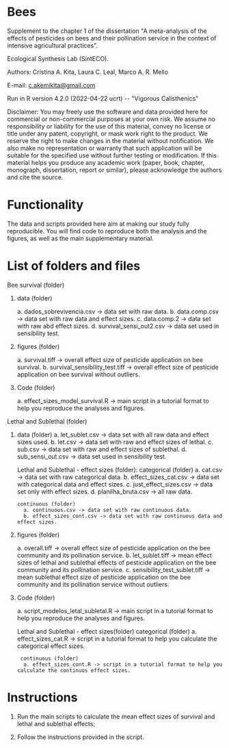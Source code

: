 # Bees

Supplement to the chapter 1 of the dissertation "A meta-analysis of the effects of pesticides on bees and their pollination service in the context of intensive agricultural practices".  

Ecological Synthesis Lab (SintECO).

Authors: Cristina A. Kita, Laura C. Leal, Marco A. R. Mello

E-mail: c.akemikita@gmail.com

Run in R version 4.2.0 (2022-04-22 ucrt) -- "Vigorous Calisthenics"

Disclaimer: You may freely use the software and data provided here for commercial or non-commercial purposes at your own risk. We assume no responsibility or liability for the use of this material, convey no license or title under any patent, copyright, or mask work right to the product. We reserve the right to make changes in the material without notification. We also make no representation or warranty that such application will be suitable for the specified use without further testing or modification. If this material helps you produce any academic work (paper, book, chapter, monograph, dissertation, report or similar), please acknowledge the authors and cite the source.

# Functionality 

The data and scripts provided here aim at making our study fully reproducible. You will find code to reproduce both the analysis and the figures, as well as the main supplementary material.

# List of folders and files 

Bee survival (folder)

 1. data (folder)
 
     a. dados_sobrevivencia.csv -> data set with raw data.
     b. data.comp.csv -> data set with raw data and effect sizes.
     c. data.comp.2 -> data set with raw abd effect sizes.
     d. survival_sensi_out2.csv -> data set used in sensibility test. 
 
 2. figures (folder)
 
     a. survival.tiff -> overall effect size of pesticide application on bee survival.
     b. survival_sensibility_test.tiff -> overall effect size of pesticide application on bee survival without outliers. 
   
 3. Code (folder)

     a. effect_sizes_model_survival.R -> main script in a tutorial format to help you reproduce the analyses and figures.  
   
   
Lethal and Sublethal (folder)

1. data (folder)
     a. let_sublet.csv -> data set with all raw data and effect sizes used. 
     b. let.csv -> data set with raw and effect sizes of lethal.
     c. sub.csv -> data set with raw and effect sizes of sublethal.
     d. sub_sensi_out.csv -> data set used in sensibility test.
     
     Lethal and Sublethal - effect sizes (folder):
       categorical (folder)
         a. cat.csv -> data set with raw categorical data.
         b. effect_sizes_cat.csv  -> data set with categorical data and effect sizes. 
         c. just_effect_sizes.csv -> data set only with effect sizes.
         d. planilha_bruta.csv -> all raw data. 
   
       continuous (folder)
         a. continuous.csv -> data set with raw continuous data. 
         b. effect_sizes_cont.csv -> data set with raw continuous data and effect sizes. 
  
2. figures (folder)
   
     a. overall.tiff -> overall effect size of pesticide application on the bee community and its pollination service.
     b. let_sublet.tiff -> mean effect sizes of lethal and sublethal effects of pesticide application on the bee community and its pollination service.
     c. sensibility_test_sublet.tiff -> mean sublethal effect size of pesticide application on the bee community and its pollination service without outliers. 

3. Code (folder)
     
     a. script_modelos_letal_subletal.R -> main script in a tutorial format to help you reproduce the analyses and figures.
   
      Lethal and Sublethal - effect sizes(folder)
        categorical (folder)
         a. effect_sizes_cat.R -> script in a tutorial format to help you calculate the categorical effect sizes.
         
        continuous (folder)
         a. effect_sizes_cont.R -> script in a tutorial format to help you calculate the continuos effect sizes.

            
# Instructions 

1. Run the main scripts to calculate the mean effect sizes of survival and lethal and sublethal effects;

2. Follow the instructions provided in the script.


